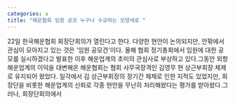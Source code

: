 ```yaml
---
categories: a
title: "해운협회 임원 공모 누구나 수긍하는 모양새로 "
---
```

22일 한국해운협회 회장단회의가 열린다고 한다. 다양한 현안이 논의되지만, 안팎에서 관심이 모아지고 있는 것은 &#39;임원 공모건&#39;이다. 올해 협회 정기총회에서 임원에 대한 공모를 실시하겠다고 발표한 이후 해운업계의 초미의 관심사로 부상하고 있다.그동안 외항해운업계의 이익을 대변해온 해운협회는 협회 사무국장격인 김영무 현 상근부회장 체제로 유지되어 왔었다. 일각에서 김 상근부회장의 장기간 체제로 인한 지적도 있었지만, 회장단을 비롯한 해운업계의 신뢰로 각종 현안을 무난히 처리해왔다는 평가를 받아왔다.그러나, 회장단회의에서